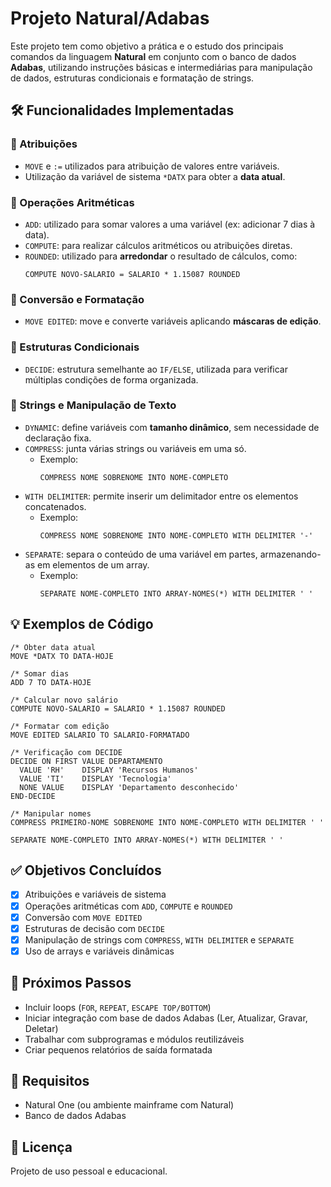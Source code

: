 # Projeto Natural/Adabas

Este projeto tem como objetivo a prática e o estudo dos principais comandos da linguagem **Natural** em conjunto com o banco de dados **Adabas**, utilizando instruções básicas e intermediárias para manipulação de dados, estruturas condicionais e formatação de strings.

## 🛠 Funcionalidades Implementadas

### 🔹 Atribuições
- `MOVE` e `:=` utilizados para atribuição de valores entre variáveis.
- Utilização da variável de sistema `*DATX` para obter a **data atual**.

### 🔹 Operações Aritméticas
- `ADD`: utilizado para somar valores a uma variável (ex: adicionar 7 dias à data).
- `COMPUTE`: para realizar cálculos aritméticos ou atribuições diretas.
- `ROUNDED`: utilizado para **arredondar** o resultado de cálculos, como:
  ```natural
  COMPUTE NOVO-SALARIO = SALARIO * 1.15087 ROUNDED
  ```

### 🔹 Conversão e Formatação
- `MOVE EDITED`: move e converte variáveis aplicando **máscaras de edição**.

### 🔹 Estruturas Condicionais
- `DECIDE`: estrutura semelhante ao `IF/ELSE`, utilizada para verificar múltiplas condições de forma organizada.

### 🔹 Strings e Manipulação de Texto
- `DYNAMIC`: define variáveis com **tamanho dinâmico**, sem necessidade de declaração fixa.
- `COMPRESS`: junta várias strings ou variáveis em uma só.
  - Exemplo:
    ```natural
    COMPRESS NOME SOBRENOME INTO NOME-COMPLETO
    ```
- `WITH DELIMITER`: permite inserir um delimitador entre os elementos concatenados.
  - Exemplo:
    ```natural
    COMPRESS NOME SOBRENOME INTO NOME-COMPLETO WITH DELIMITER '-'
    ```
- `SEPARATE`: separa o conteúdo de uma variável em partes, armazenando-as em elementos de um array.
  - Exemplo:
    ```natural
    SEPARATE NOME-COMPLETO INTO ARRAY-NOMES(*) WITH DELIMITER ' '
    ```

## 💡 Exemplos de Código

```natural
/* Obter data atual
MOVE *DATX TO DATA-HOJE

/* Somar dias
ADD 7 TO DATA-HOJE

/* Calcular novo salário
COMPUTE NOVO-SALARIO = SALARIO * 1.15087 ROUNDED

/* Formatar com edição
MOVE EDITED SALARIO TO SALARIO-FORMATADO

/* Verificação com DECIDE
DECIDE ON FIRST VALUE DEPARTAMENTO
  VALUE 'RH'    DISPLAY 'Recursos Humanos'
  VALUE 'TI'    DISPLAY 'Tecnologia'
  NONE VALUE    DISPLAY 'Departamento desconhecido'
END-DECIDE

/* Manipular nomes
COMPRESS PRIMEIRO-NOME SOBRENOME INTO NOME-COMPLETO WITH DELIMITER ' '

SEPARATE NOME-COMPLETO INTO ARRAY-NOMES(*) WITH DELIMITER ' '
```

## ✅ Objetivos Concluídos

- [x] Atribuições e variáveis de sistema  
- [x] Operações aritméticas com `ADD`, `COMPUTE` e `ROUNDED`  
- [x] Conversão com `MOVE EDITED`  
- [x] Estruturas de decisão com `DECIDE`  
- [x] Manipulação de strings com `COMPRESS`, `WITH DELIMITER` e `SEPARATE`  
- [x] Uso de arrays e variáveis dinâmicas  

## 📌 Próximos Passos

- Incluir loops (`FOR`, `REPEAT`, `ESCAPE TOP/BOTTOM`)
- Iniciar integração com base de dados Adabas (Ler, Atualizar, Gravar, Deletar)
- Trabalhar com subprogramas e módulos reutilizáveis
- Criar pequenos relatórios de saída formatada

## 📎 Requisitos

- Natural One (ou ambiente mainframe com Natural)
- Banco de dados Adabas

## 📝 Licença

Projeto de uso pessoal e educacional.

